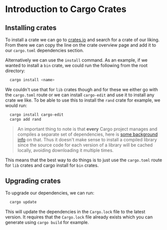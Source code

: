 # Introduction to Cargo Crates


## Installing crates

To install a crate we can go to [crates.io](https://crates.io) and search for a crate of our liking. From there we can copy the line on the crate overview page and add it to our `cargo.toml` dependencies section.

Alternatively we can use the `install` command. As an example, if we wanted to install a `bin` crate, we could run the following from the root directory:

```sh
  cargo install <name>
```

We couldn't use that for `lib` crates though and for these we either go with the `cargo.toml` route or we can install `cargo-edit` and use it to install any crate we like. To be able to use this to install the `rand` crate for example, we would run:

```sh
  cargo install cargo-edit
  cargo add rand
```

> An important thing to note is that **every** Cargo project manages and compiles a separate set of dependencies, here is [some background info](https://stackoverflow.com/questions/37471391/can-i-prevent-cargo-from-rebuilding-libraries-with-every-new-project/37472558#37472558) on that. Thus it doesn't make sense to install a compiled library since the source code for each version of a library will be cached locally, avoiding downloading it multiple times.

This means that the best way to do things is to just use the `cargo.toml` route for `lib` crates and cargo install for `bin` crates.

## Upgrading crates

To upgrade our dependencies, we can run:

```sh
  cargo update
```

This will update the dependencies in the `Cargo.lock` file to the latest version. It requires that the `Cargo.lock` file already exists which you can generate using `cargo build` for example.